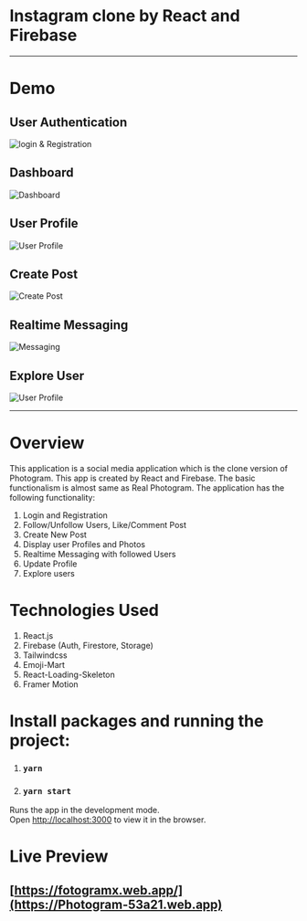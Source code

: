 # Instagram clone by React and Firebase

---

# Demo

## User Authentication

![login & Registration](demo/login.png)

## Dashboard

![Dashboard](demo/dashboard.png)

## User Profile

![User Profile](demo/profile.png)

## Create Post

![Create Post](demo/createpost.png)

## Realtime Messaging

![Messaging](demo/messaging.png)

## Explore User

![User Profile](demo/explore.png)

---

# Overview

This application is a social media application which is the clone version of Photogram. This app is created by React and Firebase. The basic functionalism is almost same as Real Photogram. The application has the following functionality:

1. Login and Registration
2. Follow/Unfollow Users, Like/Comment Post
3. Create New Post
4. Display user Profiles and Photos
5. Realtime Messaging with followed Users
6. Update Profile
7. Explore users

# Technologies Used

1.  React.js
2.  Firebase (Auth, Firestore, Storage)
3.  Tailwindcss
4.  Emoji-Mart
5.  React-Loading-Skeleton
6.  Framer Motion

# Install packages and running the project:

1. ### `yarn`
2. ### `yarn start`

Runs the app in the development mode.\
Open [http://localhost:3000](http://localhost:3000) to view it in the browser.

# Live Preview

## [https://fotogramx.web.app/](https://Photogram-53a21.web.app)

